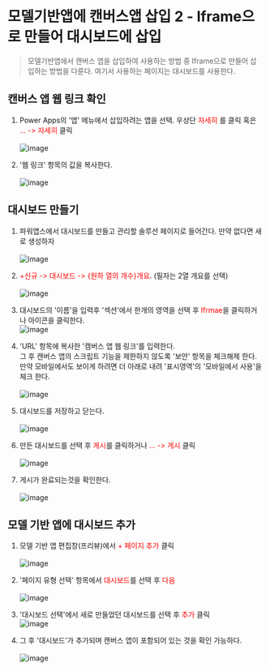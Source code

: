 # 모델기반앱에 캔버스앱 삽입 2 - Iframe으로 만들어 대시보드에 삽입
> 모델기반앱에서 캔버스 앱을 삽입하여 사용하는 방법 중 Iframe으로 만들어 삽입하는 방법을 다룬다. 여기서 사용하는 페이지는 대시보드를 사용한다.

## 캔버스 앱 웹 링크 확인
1. Power Apps의 '앱' 메뉴에서 삽입하려는 앱을 선택. 우상단 <span style="color:red">자세히</span> 를 클릭 혹은 <span style="color:red">... -> 자세히</span> 클릭<br><br>![image](https://user-images.githubusercontent.com/39551265/163081310-fa48a02d-e7ca-4a3d-ad54-f8d4491314ba.png)<br>

2. '웹 링크' 항목의 값을 복사한다.<br><br>![image](https://user-images.githubusercontent.com/39551265/163294972-398e6f04-8f1f-4a51-bf51-582801f53897.png)<br>


## 대시보드 만들기

1. 파워앱스에서 대시보드를 만들고 관리할 솔루션 페이지로 들어간다. 만약 없다면 새로 생성하자<br><br>![image](https://user-images.githubusercontent.com/39551265/163296112-4565bde9-3365-4ee0-836d-127f5bb484c6.png)<br>

2. <span style="color:red">+신규 -> 대시보드 -> {원하 열의 개수}개요</span>. (필자는 2열 개요를 선택) <br><br>![image](https://user-images.githubusercontent.com/39551265/163296465-e0ea1f23-a68e-4c85-9782-8235df3b814c.png)<br>

3. 대시보드의 '이름'을 입력후 '섹션'에서 한개의 영역을 선택 후 <span style="color:red">Ifrmae</span>을 클릭하거나 아이콘을 클릭한다.<br>![image](https://user-images.githubusercontent.com/39551265/163297979-860cc4e5-f4d4-4c23-9944-d12193e8649b.png)<br>

4. 'URL' 항목에 복사한 '캠버스 앱 웹 링크'를 입력한다. <br>그 후 캔버스 앱의 스크립트 기능을 제한하지 않도록 '보안' 항목을 체크해제 한다.<br>만약 모바일에서도 보이게 하려면 더 아래로 내려 '표시영역'의 '모바일에서 사용'을 체크 한다.<br><br>![image](https://user-images.githubusercontent.com/39551265/163298775-46189fb5-99db-4ec3-8fa7-d50e8433920e.png)<br>

5. 대시보드를 저장하고 닫는다. <br><br>![image](https://user-images.githubusercontent.com/39551265/163299248-c08696bd-21ec-4296-80e6-d29d91275183.png)<br>

6. 만든 대시보드를 선택 후 <span style="color:red">게시</span>를 클릭하거나 <span style="color:red">... -> 게시</span> 클릭<br><br>![image](https://user-images.githubusercontent.com/39551265/163299429-9d4d447e-0529-4bab-864a-77c498a65a33.png)<br>

7. 게시가 완료되는것을 확인한다.<br><br>![image](https://user-images.githubusercontent.com/39551265/163302685-5c11db61-d33a-4565-9d64-40d67d7488bb.png)<br>

## 모델 기반 앱에 대시보드 추가

1. 모델 기반 앱 편집창(프리뷰)에서 <span style="color:red">+ 페이지 추가</span> 클릭<br><br>![image](https://user-images.githubusercontent.com/39551265/163303201-fe10efc5-ff0e-4e21-bcad-0251669be0ca.png)<br>


2. '페이지 유형 선택' 항목에서 <span style="color:red">대시보드</span>를 선택 후 <span style="color:red">다음</span><br><br>![image](https://user-images.githubusercontent.com/39551265/163308367-58817a9f-a005-4960-9127-39176a75130c.png)<br> 


3. '대시보드 선택'에서 새로 만들었던 대시보드를 선택 후 <span style="color:red">추가</span> 클릭<br>![image](https://user-images.githubusercontent.com/39551265/163308621-a7be7f57-8719-47d7-899f-efe82fb6af4b.png)<br>


4. 그 후 '대시보드'가 추가되며 캔버스 앱이 포함되어 있는 것을 확인 가능하다.<br><br>![image](https://user-images.githubusercontent.com/39551265/163308998-63314264-ce0a-4f1b-95a2-6d8e32cc81b1.png)<br>
